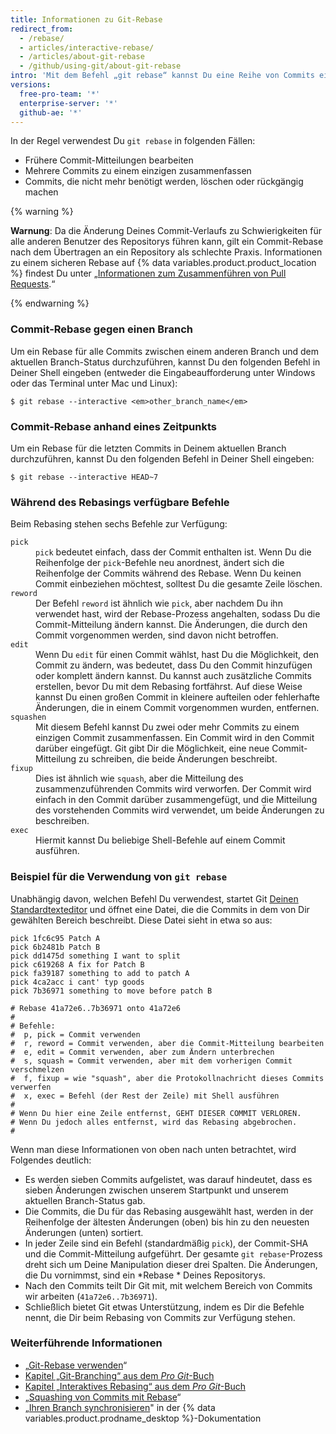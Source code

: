```yaml
---
title: Informationen zu Git-Rebase
redirect_from:
  - /rebase/
  - articles/interactive-rebase/
  - /articles/about-git-rebase
  - /github/using-git/about-git-rebase
intro: 'Mit dem Befehl „git rebase“ kannst Du eine Reihe von Commits einfach ändern und den Verlauf Deines Repositorys anpassen. Du kannst Commits neu anordnen, bearbeiten oder miteinander squashen.'
versions:
  free-pro-team: '*'
  enterprise-server: '*'
  github-ae: '*'
---
```

In der Regel verwendest Du `git rebase` in folgenden Fällen:

* Frühere Commit-Mitteilungen bearbeiten
* Mehrere Commits zu einem einzigen zusammenfassen
* Commits, die nicht mehr benötigt werden, löschen oder rückgängig machen

{% warning %}

**Warnung**: Da die Änderung Deines Commit-Verlaufs zu Schwierigkeiten für alle anderen Benutzer des Repositorys führen kann, gilt ein Commit-Rebase nach dem Übertragen an ein Repository als schlechte Praxis. Informationen zu einem sicheren Rebase auf {% data variables.product.product_location %} findest Du unter „[Informationen zum Zusammenführen von Pull Requests](/articles/about-pull-request-merges).“

{% endwarning %}

### Commit-Rebase gegen einen Branch

Um ein Rebase für alle Commits zwischen einem anderen Branch und dem aktuellen Branch-Status durchzuführen, kannst Du den folgenden Befehl in Deiner Shell eingeben (entweder die Eingabeaufforderung unter Windows oder das Terminal unter Mac und Linux):

```shell
$ git rebase --interactive <em>other_branch_name</em>
```

### Commit-Rebase anhand eines Zeitpunkts

Um ein Rebase für die letzten Commits in Deinem aktuellen Branch durchzuführen, kannst Du den folgenden Befehl in Deiner Shell eingeben:

```shell
$ git rebase --interactive HEAD~7
```

### Während des Rebasings verfügbare Befehle

Beim Rebasing stehen sechs Befehle zur Verfügung:

<dl>
<dt><code>pick</code></dt>
<dd><code>pick</code> bedeutet einfach, dass der Commit enthalten ist. Wenn Du die Reihenfolge der <code>pick</code>-Befehle neu anordnest, ändert sich die Reihenfolge der Commits während des Rebase. Wenn Du keinen Commit einbeziehen möchtest, solltest Du die gesamte Zeile löschen. </dd>

<dt><code>reword</code></dt>
<dd>Der Befehl <code>reword</code> ist ähnlich wie <code>pick</code>, aber nachdem Du ihn verwendet hast, wird der Rebase-Prozess angehalten, sodass Du die Commit-Mitteilung ändern kannst. Die Änderungen, die durch den Commit vorgenommen werden, sind davon nicht betroffen. </dd>

<dt><code>edit</code></dt>
<dd>Wenn Du <code>edit</code> für einen Commit wählst, hast Du die Möglichkeit, den Commit zu ändern, was bedeutet, dass Du den Commit hinzufügen oder komplett ändern kannst. Du kannst auch zusätzliche Commits erstellen, bevor Du mit dem Rebasing fortfährst. Auf diese Weise kannst Du einen großen Commit in kleinere aufteilen oder fehlerhafte Änderungen, die in einem Commit vorgenommen wurden, entfernen. </dd>

<dt><code>squashen</code></dt>
<dd>Mit diesem Befehl kannst Du zwei oder mehr Commits zu einem einzigen Commit zusammenfassen. Ein Commit wird in den Commit darüber eingefügt. Git gibt Dir die Möglichkeit, eine neue Commit-Mitteilung zu schreiben, die beide Änderungen beschreibt.</dd>

<dt><code>fixup</code></dt>
<dd>Dies ist ähnlich wie <code>squash</code>, aber die Mitteilung des zusammenzuführenden Commits wird verworfen. Der Commit wird einfach in den Commit darüber zusammengefügt, und die Mitteilung des vorstehenden Commits wird verwendet, um beide Änderungen zu beschreiben.</dd>

<dt><code>exec</code></dt>
<dd>Hiermit kannst Du beliebige Shell-Befehle auf einem Commit ausführen.</dd>
</dl>

### Beispiel für die Verwendung von `git rebase`

Unabhängig davon, welchen Befehl Du verwendest, startet Git [Deinen Standardtexteditor](/articles/associating-text-editors-with-git) und öffnet eine Datei, die die Commits in dem von Dir gewählten Bereich beschreibt. Diese Datei sieht in etwa so aus:

```
pick 1fc6c95 Patch A
pick 6b2481b Patch B
pick dd1475d something I want to split
pick c619268 A fix for Patch B
pick fa39187 something to add to patch A
pick 4ca2acc i cant' typ goods
pick 7b36971 something to move before patch B

# Rebase 41a72e6..7b36971 onto 41a72e6
#
# Befehle:
#  p, pick = Commit verwenden
#  r, reword = Commit verwenden, aber die Commit-Mitteilung bearbeiten
#  e, edit = Commit verwenden, aber zum Ändern unterbrechen
#  s, squash = Commit verwenden, aber mit dem vorherigen Commit verschmelzen
#  f, fixup = wie "squash", aber die Protokollnachricht dieses Commits verwerfen
#  x, exec = Befehl (der Rest der Zeile) mit Shell ausführen
#
# Wenn Du hier eine Zeile entfernst, GEHT DIESER COMMIT VERLOREN.
# Wenn Du jedoch alles entfernst, wird das Rebasing abgebrochen.
#
```

Wenn man diese Informationen von oben nach unten betrachtet, wird Folgendes deutlich:

- Es werden sieben Commits aufgelistet, was darauf hindeutet, dass es sieben Änderungen zwischen unserem Startpunkt und unserem aktuellen Branch-Status gab.
- Die Commits, die Du für das Rebasing ausgewählt hast, werden in der Reihenfolge der ältesten Änderungen (oben) bis hin zu den neuesten Änderungen (unten) sortiert.
- In jeder Zeile sind ein Befehl (standardmäßig `pick`), der Commit-SHA und die Commit-Mitteilung aufgeführt. Der gesamte `git rebase`-Prozess dreht sich um Deine Manipulation dieser drei Spalten. Die Änderungen, die Du vornimmst, sind ein *Rebase * Deines Repositorys.
- Nach den Commits teilt Dir Git mit, mit welchem Bereich von Commits wir arbeiten (`41a72e6..7b36971`).
- Schließlich bietet Git etwas Unterstützung, indem es Dir die Befehle nennt, die Dir beim Rebasing von Commits zur Verfügung stehen.

### Weiterführende Informationen

- „[Git-Rebase verwenden](/articles/using-git-rebase)“
- [Kapitel „Git-Branching“ aus dem _Pro Git_-Buch](https://git-scm.com/book/en/Git-Branching-Rebasing)
- [Kapitel „Interaktives Rebasing“ aus dem _Pro Git_-Buch](https://git-scm.com/book/en/Git-Tools-Rewriting-History#_changing_multiple)
- „[Squashing von Commits mit Rebase](http://gitready.com/advanced/2009/02/10/squashing-commits-with-rebase.html)“
- „[Ihren Branch synchronisieren](/desktop/contributing-to-projects/syncing-your-branch)" in der {% data variables.product.prodname_desktop %}-Dokumentation
